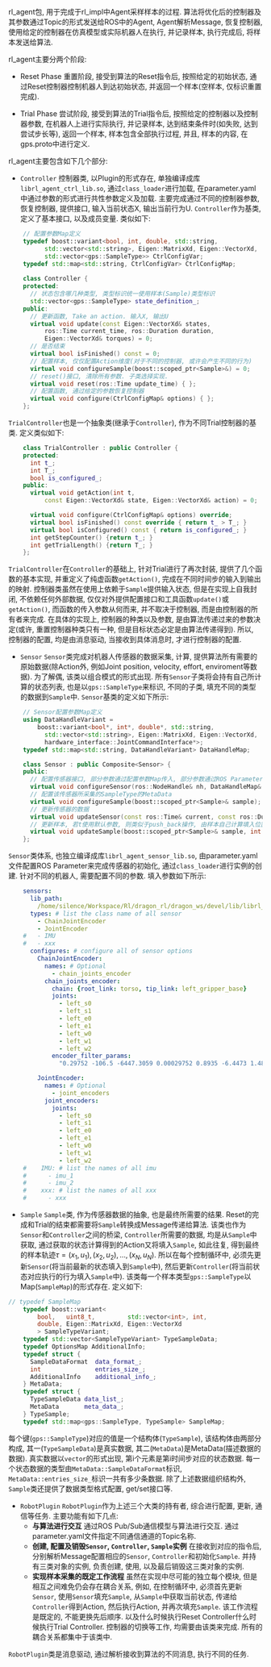 rl_agent包, 用于完成于rl_impl中Agent采样样本的过程. 算法将优化后的控制器及其参数通过Topic的形式发送给ROS中的Agent, Agent解析Message, 恢复控制器, 使用给定的控制器在仿真模型或实际机器人在执行, 并记录样本, 执行完成后, 将样本发送给算法. 

rl_agent主要分两个阶段:
- Reset Phase
重置阶段, 接受到算法的Reset指令后, 按照给定的初始状态, 通过Reset控制器控制机器人到达初始状态, 并返回一个样本(空样本, 仅标识重置完成). 

- Trial Phase
尝试阶段, 接受到算法的Trial指令后, 按照给定的控制器以及控制器参数, 在机器人上进行实际执行, 并记录样本, 达到结束条件时(如失败, 达到尝试步长等), 返回一个样本, 样本包含全部执行过程, 并且, 样本的内容, 在gps.proto中进行定义.

rl_agent主要包含如下几个部分:
- `Controller`
控制器类, 以Plugin的形式存在, 单独编译成库`librl_agent_ctrl_lib.so`, 通过`class_loader`进行加载, 在parameter.yaml中通过参数的形式进行共性参数定义及加载. 主要完成通过不同的控制器参数, 恢复控制器, 提供接口, 输入当前状态X, 输出当前行为U. `Controller`作为基类, 定义了基本接口, 以及成员变量. 类似如下:
```cpp
	// 配置参数Map定义
    typedef boost::variant<bool, int, double, std::string,
          std::vector<std::string>, Eigen::MatrixXd, Eigen::VectorXd,
          std::vector<gps::SampleType>> CtrlConfigVar;
    typedef std::map<std::string, CtrlConfigVar> CtrlConfigMap;
    
    class Controller {
    protected:
      // 状态包含哪几种类型, 类型标识统一使用样本(Sample)类型标识
      std::vector<gps::SampleType> state_definition_;
    public:
      // 更新函数, Take an action. 输入X, 输出U
      virtual void update(const Eigen::VectorXd& states,
          ros::Time current_time, ros::Duration duration,
          Eigen::VectorXd& torques) = 0;
      // 是否结束
      virtual bool isFinished() const = 0;
      // 配置样本, 仅仅配置Action维度(对于不同的控制器, 或许会产生不同的行为)
      virtual void configureSample(boost::scoped_ptr<Sample>&) = 0;
      // reset()接口, 清除所有参数. 子类选择实现.
      virtual void reset(ros::Time update_time) { };
      // 配置函数, 通过给定的参数恢复控制器
      virtual void configure(CtrlConfigMap& options) { };
    };
```
`TrialController`也是一个抽象类(继承于`Controller`), 作为不同Trial控制器的基类. 定义类似如下:
```cpp
    class TrialController : public Controller {
    protected:
      int t_;
      int T_;
      bool is_configured_;
    public:
      virtual void getAction(int t,
          const Eigen::VectorXd& state, Eigen::VectorXd& action) = 0;

      virtual void configure(CtrlConfigMap& options) override;
      virtual bool isFinished() const override { return t_ > T_; }
      virtual bool isConfigured() const { return is_configured_; }
      int getStepCounter() {return t_; }
      int getTrialLength() {return T_; }
    };
```
`TrialController`在`Controller`的基础上, 针对Trial进行了再次封装, 提供了几个函数的基本实现, 并重定义了纯虚函数`getAction()`, 完成在不同时间步的输入到输出的映射.
控制器类虽然在使用上依赖于`Sample`提供输入状态, 但是在实现上自我封闭, 不依赖任何外部数据, 仅仅对外提供配置接口和工具函数`update()`或`getAction()`, 而函数的传入参数从何而来, 并不取决于控制器, 而是由控制器的所有者来完成.
在具体的实现上, 控制器的种类以及参数, 是由算法传递过来的参数决定(或许, 重置控制器种类只有一种, 但是目标状态必定是由算法传递得到). 所以, 控制器的配置, 均是由消息驱动, 当接收到具体消息时, 才进行控制器的配置.
- `Sensor`
`Sensor`类完成对机器人传感器的数据采集, 计算, 提供算法所有需要的原始数据(除Action外, 例如Joint position, velocity, effort, enviroment等数据). 为了解偶, 该类以组合模式的形式出现. 所有`Sensor`子类将会持有自己所计算的状态列表, 也是以`gps::SampleType`来标识, 不同的子类, 填充不同的类型的数据到`Sample`中. 
`Sensor`基类的定义如下所示:
```cpp
	// Sensor配置参数Map定义
    using DataHandleVariant =
        boost::variant<bool*, int*, double*, std::string,
          std::vector<std::string>, Eigen::MatrixXd, Eigen::VectorXd,
          hardware_interface::JointCommandInterface*>;
    typedef std::map<std::string, DataHandleVariant> DataHandleMap;

    class Sensor : public Composite<Sensor> {
    public:
      // 配置传感器接口, 部分参数通过配置参数Map传入, 部分参数通过ROS Parameter传入
      virtual void configureSensor(ros::NodeHandle& nh, DataHandleMap& handleMap);
      // 配置该传感器所采集的SampleType的MetaData
      virtual void configureSample(boost::scoped_ptr<Sample>& sample);
      // 更新传感器的数据
      virtual void updateSensor(const ros::Time& current, const ros::Duration& duration);
      // 更新样本, 若t使用默认参数, 则类似于push_back操作, 由样本自己计算填入位置
      virtual void updateSample(boost::scoped_ptr<Sample>& sample, int t = CURRENT_TIME_FLAG);
    };
```

`Sensor`类体系, 也独立编译成库`librl_agent_sensor_lib.so`, 由parameter.yaml文件配置ROS Parameter来完成传感器的初始化, 通过`class_loader`进行实例的创建. 针对不同的机器人, 需要配置不同的参数. 填入参数如下所示:
```yaml
    sensors:
      lib_path:
        /home/silence/Workspace/Rl/dragon_rl/dragon_ws/devel/lib/librl_agent_sensor_lib.so
      types: # list the class name of all sensor
        - ChainJointEncoder
        - JointEncoder
    #   - IMU
    #   - xxx
      configures: # configure all of sensor options
        ChainJointEncoder:
          names: # Optional
            - chain_joints_encoder
          chain_joints_encoder:
            chain: {root_link: torso, tip_link: left_gripper_base}
            joints:
              - left_s0
              - left_s1
              - left_e0
              - left_e1
              - left_w0
              - left_w1
              - left_w2
            encoder_filter_params:
              "0.29752 -106.5 -6447.3059 0.00029752 0.8935 -6.4473 1.4876e-07 0.00094675 0.99678; 0.70248 106.5 6447.3059"

        JointEncoder:
          names: # Optional
            - joint_encoders
          joint_encoders:
            joints:
              - left_s0
              - left_s1
              - left_e0
              - left_e1
              - left_w0
              - left_w1
              - left_w2
    #    IMU: # list the names of all imu
    #      - imu_1
    #      - imu_2
    #    xxx: # list the names of all xxx
    #      - xxx
```
- `Sample`
`Sample`类, 作为传感器数据的抽象, 也是最终所需要的结果. Reset的完成和Trial的结束都需要将`Sample`转换成Message传递给算法.
该类也作为`Sensor`和`Controller`之间的桥梁, `Controller`所需要的数据, 均是从`Sample`中获取, 通过获取的状态计算得到的Action又将填入`Sample`, 如此往复, 得到最终的样本轨迹$\tau = {(x_1, u_1), (x_2, u_2), ..., (x_N, u_N)}$. 所以在每个控制循环中, 必须先更新`Sensor`(将当前最新的状态填入到`Sample`中), 然后更新`Controller`(将当前状态对应执行的行为填入`Sample`中).
该类每一个样本类型`gps::SampleType`以Map(`SampleMap`)的形式存在. 定义如下:
```cpp
// typedef SampleMap
    typedef boost::variant<
        bool,   uint8_t,         std::vector<int>, int,
        double, Eigen::MatrixXd, Eigen::VectorXd
        > SampleTypeVariant;
    typedef std::vector<SampleTypeVariant> TypeSampleData;
    typedef OptionsMap AdditionalInfo;
    typedef struct {
      SampleDataFormat  data_format_;
      int               entries_size_;
      AdditionalInfo    additional_info_;
    } MetaData;
    typedef struct {
      TypeSampleData data_list_;
      MetaData       meta_data_;
    } TypeSample;
    typedef std::map<gps::SampleType, TypeSample> SampleMap;
```
每个键(`gps::SampleType`)对应的值是一个结构体(`TypeSample`), 该结构体由两部分构成, 其一(`TypeSampleData`)是真实数据, 其二(`MetaData`)是MetaData(描述数据的数据). 真实数据以`vector`的形式出现, 第i个元素是第i时间步对应的状态数据. 每一个状态数据的类型由`MetaData::SampleDataFormat`标识, `MetaData::entries_size_`标识一共有多少条数据.
除了上述数据组织结构外, `Sample`类还提供了数据类型格式配置, get/set接口等.
- `RobotPlugin`
`RobotPlugin`作为上述三个大类的持有者, 综合进行配置, 更新, 通信等任务. 主要功能有如下几点:
	- **与算法进行交互**
	通过ROS Pub/Sub通信模型与算法进行交互. 通过parameter.yaml文件指定不同通信通道的Topic名称.
	- **创建, 配置及销毁`Sensor`, `Controller`, `Sample`实例**
	在接收到对应的指令后, 分别解析Message配置相应的`Sensor`, `Controller`和初始化`Sample`. 并持有三类对象的实例, 负责创建, 使用, 以及最后销毁这三类对象的实例.
	- **实现样本采集的既定工作流程**
	虽然在实现中尽可能的独立每个模块, 但是相互之间难免仍会存在耦合关系, 例如, 在控制循环中, 必须首先更新`Sensor`, 使用`Sensor`填充`Sample`, 从`Sample`中获取当前状态, 传递给`Controller`得到Action, 然后执行Action, 并再次填充`Sample`. 该工作流程是既定的, 不能更换先后顺序. 以及什么时候执行Reset Controller什么时候执行Trial Controller. 控制器的切换等工作, 均需要由该类来完成. 所有的耦合关系都集中于该类中.

`RobotPlugin`类是消息驱动, 通过解析接收到算法的不同消息, 执行不同的任务.